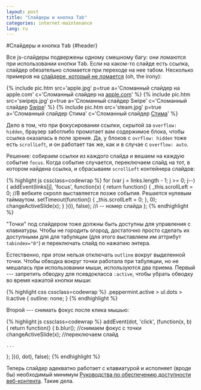 ```yaml
---
layout: post
title: "Слайдеры и кнопка Tab"
categories: internet-maintenance
lang: ru
---
```


#Слайдеры и кнопка <kbd>Tab</kbd> {#header}

Все js-слайдеры подвержены одному смешному багу: они ломаются при использовании кнопки <kbd>Tab</kbd>. Если на каком-то слайде есть ссылка, слайдер обязательно сломается при переходе на нее табом. Несколько примеров на [слайдере, который не ломается](/scripts/peppermint/) (oh, the irony):

<div class="peppermint js-peppermint">
  {% include pic.htm src='apple.jpg' p=true a='Сломанный слайдер на apple.com' c='Сломанный слайдер на <a href="http://apple.com">apple.com</a>' %}
  {% include pic.htm src='swipejs.jpg' p=true a='Сломанный слайдер Swipe' c='Сломанный слайдер <a href="http://swipejs.com">Swipe</a>' %}
  {% include pic.htm src='steam.jpg' p=true a='Сломанный слайдер Стима' c='Сломанный слайдер <a href="http://store.steampowered.com">Стима</a>' %}
</div>

Дело в том, что при фокусировании ссылки, скрытой за `overflow: hidden`, браузер заботлибо промотает вам содержимое блока, чтобы ссылка оказалась в поле зрения. Да, у блоков с `ovrflow: hidden` тоже есть `scrollLeft`, и он работает так же, как и в случае с `overflow: auto`.

Решение: собираем ссылки из каждого слайда и вешаем на каждую событие `focus`. Когда событие случается, переключаем слайд на тот, в котором найдена ссылка, и сбрасываем `scrollLeft` контейнера слайдов:

{% highlight js cssclass=codewrap %}
for (var j = links.length - 1; j >= 0; j--) {
  addEvent(links[j], 'focus', function(x) {
    return function() {
      _this.scrollLeft = 0;
      //В вебките скролл выставляется позже события. Решается нулевым таймаутом.
      setTimeout(function() {
        _this.scrollLeft = 0;
      }, 0);
      changeActiveSlide(x);
    }
  }(i), false); //i -- номер слайда
};
{% endhighlight %}

"Точки" под слайдером тоже должны быть доступны для управления с клавиатуры. Чтобы не городить огород, достаточно просто сделать их доступными для для табуляции (для этого выставляем им аттрибут `tabindex="0"`) и переключать слайд по нажатию энтера.

Естественно, при этом нельзя отключать `outline` вокруг выделенной точки. Чтобы обводка вокруг точки работала при табуляции, но не мешалась при использовании мыши, используются два приема. Первый --- запретить обводку для псевдокласса `:active`, чтобы убрать обводку во время нажатой кнопки мыши:

{% highlight css cssclass=codewrap %}
.peppermint.active > ul.dots > li:active {
  outline: none;
}
{% endhighlight %}

Второй --- снимать фокус после клика мышью:

{% highlight js cssclass=codewrap %}
addEvent(dot, 'click', (function(x, b) {
  return function() {
    b.blur(); //снимаем фокус с точки
    changeActiveSlide(x); //переключаем слайд
    
    ...

  };
})(i, dot), false);
{% endhighlight %}

Теперь слайдер адекватно работает с клавиатурой и исполняет (вроде бы) необходимый минимум [Руководства по обеспечению доступности веб-контента](http://www.w3.org/Translations/WCAG20-ru/). Такие дела.
